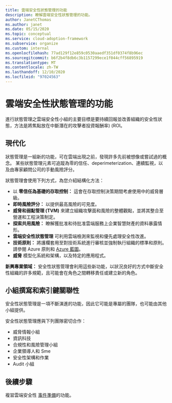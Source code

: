 ```yaml
---
title: 雲端安全性狀態管理的功能
description: 瞭解雲端安全性狀態管理的功能。
author: JanetCThomas
ms.author: janet
ms.date: 05/15/2020
ms.topic: conceptual
ms.service: cloud-adoption-framework
ms.subservice: organize
ms.custom: internal
ms.openlocfilehash: 77ad129f12e859c0530aaedf351df0374f8b96ec
ms.sourcegitcommit: b6f2b4f8db6c3b1157299ece1f044cff56895919
ms.translationtype: MT
ms.contentlocale: zh-TW
ms.lasthandoff: 12/10/2020
ms.locfileid: "97024563"
---
```

<!-- docsTest:casing TVM -->

# <a name="function-of-cloud-security-posture-management"></a>雲端安全性狀態管理的功能

進行狀態管理之雲端安全性小組的主要目標是要持續回報並改善組織的安全性狀態，方法是將焦點放在中斷潛在的攻擊者投資報酬率)  (ROI。

## <a name="modernization"></a>現代化

狀態管理是一組新的功能，可在雲端出現之前，發現許多先前被想像或嘗試過的概念。 某些狀態管理元素可追蹤為零的信任、deperimeterization、連續監視，以及由專家顧問公司的手動風險評分。

狀態管理會使用下列方式，為您介紹結構化方法：

- 以 **零信任為基礎的存取控制：** 這會在存取控制決策期間考慮使用中的威脅層級。
- **即時風險評分：** 以提供最高風險的可見度。
- **威脅和弱點管理 (TVM)** 來建立組織攻擊面和風險的整體觀點，並將其整合至營運和工程決策制定。
- **探索共用風險：** 瞭解獲批准和待批准雲端服務上企業智慧財產的資料暴露情形。
- **雲端安全性狀態管理** 可利用雲端檢測來監視和優先處理安全性改進。
- **技術原則：** 將護欄套用至對技術系統進行審核並強制執行組織的標準和原則。 請參閱 Azure 原則和 [Azure 藍圖](/azure/governance/blueprints/overview)。
- **威脅** 模型化系統和架構，以及特定的應用程式。

**新興專業領域：** 安全性狀態管理會利用這些新功能，以狀況良好的方式中斷安全性組織的許多規範，且可能會在角色之間轉移責任或建立新的角色。

## <a name="team-composition-and-key-relationships"></a>小組撰寫和索引鍵關聯性

安全性狀態管理是一項不斷演進的功能，因此它可能是專屬的團隊，也可能由其他小組提供。

安全性狀態管理應與下列團隊密切合作：

- 威脅情報小組
- 資訊科技
- 合規性和風險管理小組
- 企業領導人和 Sme
- 安全性架構和作業
- Audit 小組

## <a name="next-steps"></a>後續步驟

複習雲端安全性 [事件準備](./cloud-security-incident-preparation.md)的功能。
